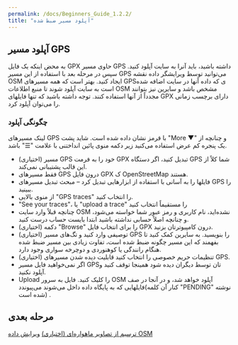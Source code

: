 ```yaml
---
permalink: /docs/Beginners_Guide_1.2.2/
title: "آپلود مسیر ضبط شده"
---
```



## آپلود مسیر GPS

به محض اینکه یک فایل GPX حاوی مسیر GPS داشته باشید، باید آنرا به سایت آپلود کنید. سپس در مرحله بعد با استفاده از این مسیر GPS می‌توانید توسط ویرایشگر داده نقشه OSM ایجاد کنید. بهتر است که همه مسیرهای GPSی که داده آنها در سایت اضافه شده است به سایت آپلود شوند تا منبع اطلاعات OSM مشخص باشد و سایرین نیز بتوانند مجدداً از آنها استفاده کنند. توجه داشته باشید که تنها فایلهای GPX دارای برچسب زمانی را می‌توان آپلود کرد.

### چگونگی آپلود
لینک مسیرهای GPS با قرمز نشان داده شده است. شاید پشت "More ▼" و چنانچه از یک پنجره کم عرض استفاده می‌کنید زیر دکمه منوی پائین انداختنی با علامت "☰" باشد.
	

* (اختیاری) مسیر GPS خود را به فرمت GPX تبدیل کنید، اگر دستگاه GPS شما کلاً از این قالب پشتیبانی نمی‌کند.
* فقط مسیرهای GPS درون فایل GPX ک OpenStreetMap هستند.
* فایلها را به آسانی با استفاده از ابزارهایی تبدیل کرد – مبحث تبدیل مسیرهای GPS را ببینید.
* از منوی بالایی "GPS traces" را انتخاب کنید.
* "See your traces"، یا "upload a trace" را مستقیماً انتخاب کنید
* چنانچه قبلاً وارد سایت OSM نشده‌اید، نام کاربری و رمز عبور شما خواسته می‌شود، و چنانچه اصلاً حسابی نداشته باشید ابتدا بایست حساب درست کنید.
* (اختیاری) دکمه "Browse" را برای انتخاب فایل GPX درون کامپیوترتان بزنید.
* (اختیاری) توصیفی وارد کنید و تگ‌های مسیر GPS را بنویسید. به سایرین کمک کنید تا بفهمند که این مسیر چگونه ضبط شده است، تفاوت زیادی بین مسیر ضبط شده هنگام رانندگی یا کوهنوردی و دوچرخه سواری وجود دارد.
* (اختیاری) تنظیمات حریم خصوصی را انتخاب کنید قابلیت دیده شدن مسیرهای GPS.
* اگر نمی‌خواهید فایل مسیر GPSتان توسط دیگران دیده شود همینجا توقف کنید و آپلود نکنید.
* Upload را کلیک کنید. فایل به سرور OSM آپلود خواهد شد، و در آنجا در صف فایلهایی که به پایگاه داده داخل می‌شوند می‌پیوندد(کنار آن کلمه "PENDING" نوشته شده است) .
   
## مرحله بعدی 

<a href="/docs/Beginners_Guide_1.1.2"> ترسیم از تصاویر ماهواره‌ای (اختیاری)</a>
<a href="/docs/Beginners_Guide_1.3"> ویرایش داده OSM</a>


